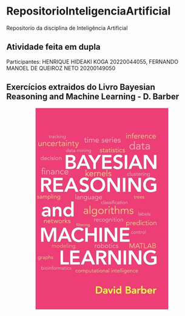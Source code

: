# RepositorioInteligenciaArtificial
Repositorio da disciplina de Inteligência Artificial
## Atividade feita em dupla 
Participantes: HENRIQUE HIDEAKI KOGA 20220044055, FERNANDO MANOEL DE QUEIROZ NETO 20200149050
## Exercícios extraidos do Livro Bayesian Reasoning and Machine Learning - D. Barber
<p align="center">
  <img src="bayesian.jpg" width="350" alt="accessibility text">
</p>
